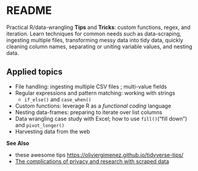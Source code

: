 
<!-- README.md is generated from README.Rmd. Please edit that file -->

# README

Practical R/data-wrangling **Tips** and **Tricks**: custom functions,
regex, and iteration. Learn techniques for common needs such as
data-scraping, ingesting multiple files, transforming messy data into
tidy data, quickly cleaning column names, separating or uniting variable
values, and nesting data.

## Applied topics

-   File handling: ingesting multiple CSV files ; multi-value fields  
-   Regular expressions and pattern matching: working with strings
    -   `if_else()` and `case_when()`  
-   Custom functions: leverage R as a *functional coding* language  
-   Nesting data-frames: preparing to iterate over list columns  
-   Data wrangling case study with Excel; how to use `fill()`(“fill
    down”) and `pivot_longer()`
-   Harvesting data from the web

**See Also**

-   these awesome tips
    <https://oliviergimenez.github.io/tidyverse-tips/>  
-   [The complications of privacy and research with scraped
    data](https://reallifemag.com/fair-game/)
